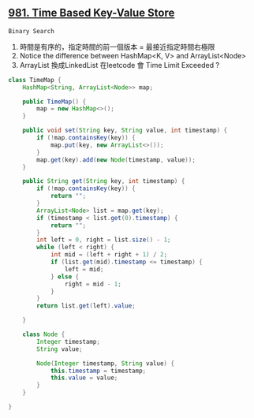 [981. Time Based Key-Value Store](https://leetcode.com/problems/time-based-key-value-store/)
---

`Binary Search`

1. 時間是有序的，指定時間的前一個版本 = 最接近指定時間右極限
2. Notice the difference between HashMap<K, V> and ArrayList\<Node\>
3. ArrayList 換成LinkedList 在leetcode 會 Time Limit Exceeded ?

```java
class TimeMap {
    HashMap<String, ArrayList<Node>> map;

    public TimeMap() {
        map = new HashMap<>();
    }

    public void set(String key, String value, int timestamp) {
        if (!map.containsKey(key)) {
            map.put(key, new ArrayList<>());
        }
        map.get(key).add(new Node(timestamp, value));
    }

    public String get(String key, int timestamp) {
        if (!map.containsKey(key)) {
            return "";
        }
        ArrayList<Node> list = map.get(key);
        if (timestamp < list.get(0).timestamp) {
            return "";
        }
        int left = 0, right = list.size() - 1;
        while (left < right) {
            int mid = (left + right + 1) / 2;
            if (list.get(mid).timestamp <= timestamp) {
                left = mid;
            } else {
                right = mid - 1;
            }
        }
        return list.get(left).value;

    }

    class Node {
        Integer timestamp;
        String value;

        Node(Integer timestamp, String value) {
            this.timestamp = timestamp;
            this.value = value;
        }
    }

}
```
